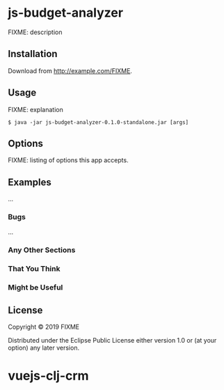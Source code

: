 # js-budget-analyzer

FIXME: description

## Installation

Download from http://example.com/FIXME.

## Usage

FIXME: explanation

    $ java -jar js-budget-analyzer-0.1.0-standalone.jar [args]

## Options

FIXME: listing of options this app accepts.

## Examples

...

### Bugs

...

### Any Other Sections
### That You Think
### Might be Useful

## License

Copyright © 2019 FIXME

Distributed under the Eclipse Public License either version 1.0 or (at
your option) any later version.
# vuejs-clj-crm
